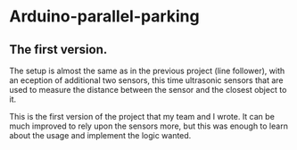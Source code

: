 # Arduino-parallel-parking
## The first version. 

The setup is almost the same as in the previous project (line follower),  with an eception of additional two sensors, this time ultrasonic sensors 
that are used to measure the distance between the sensor and the closest object to it. 

This is the first version of the project that my team and I wrote. 
It can be much improved to rely upon the sensors more, 
but this was enough to learn about the usage and implement the logic wanted.
